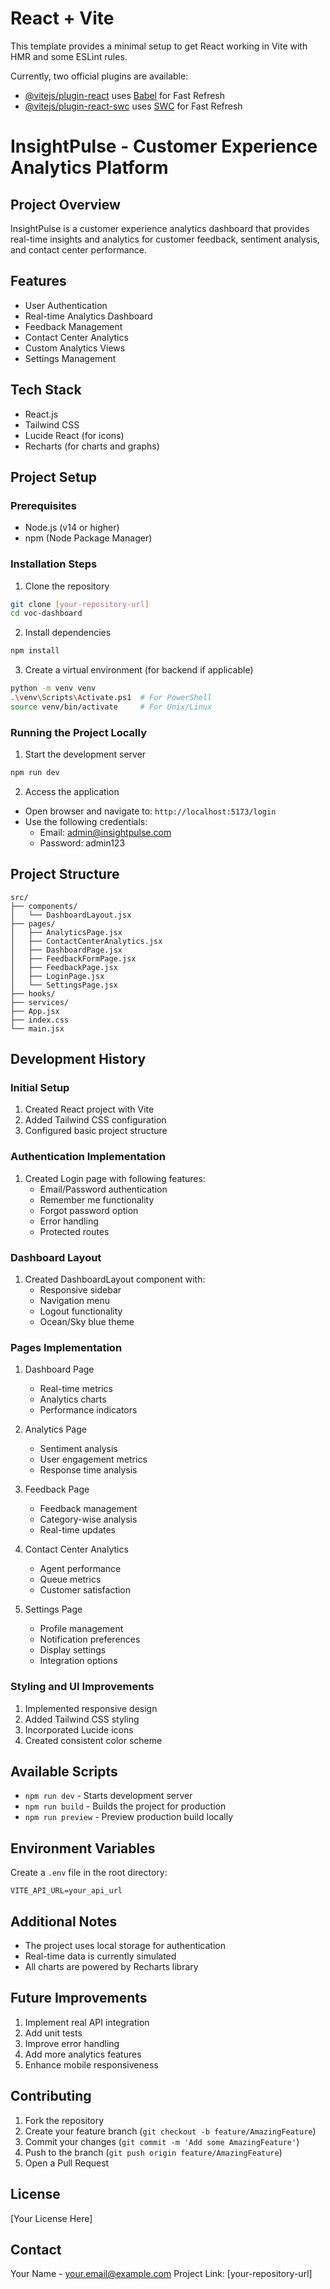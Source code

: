 # React + Vite

This template provides a minimal setup to get React working in Vite with HMR and some ESLint rules.

Currently, two official plugins are available:

- [@vitejs/plugin-react](https://github.com/vitejs/vite-plugin-react/blob/main/packages/plugin-react/README.md) uses [Babel](https://babeljs.io/) for Fast Refresh
- [@vitejs/plugin-react-swc](https://github.com/vitejs/vite-plugin-react-swc) uses [SWC](https://swc.rs/) for Fast Refresh





# InsightPulse - Customer Experience Analytics Platform

## Project Overview
InsightPulse is a customer experience analytics dashboard that provides real-time insights and analytics for customer feedback, sentiment analysis, and contact center performance.

## Features
- User Authentication
- Real-time Analytics Dashboard
- Feedback Management
- Contact Center Analytics
- Custom Analytics Views
- Settings Management

## Tech Stack
- React.js
- Tailwind CSS
- Lucide React (for icons)
- Recharts (for charts and graphs)

## Project Setup

### Prerequisites
- Node.js (v14 or higher)
- npm (Node Package Manager)

### Installation Steps
1. Clone the repository
```bash
git clone [your-repository-url]
cd voc-dashboard
```

2. Install dependencies
```bash
npm install
```

3. Create a virtual environment (for backend if applicable)
```bash
python -m venv venv
.\venv\Scripts\Activate.ps1  # For PowerShell
source venv/bin/activate     # For Unix/Linux
```

### Running the Project Locally
1. Start the development server
```bash
npm run dev
```

2. Access the application
- Open browser and navigate to: `http://localhost:5173/login`
- Use the following credentials:
  - Email: admin@insightpulse.com
  - Password: admin123

## Project Structure
```
src/
├── components/
│   └── DashboardLayout.jsx
├── pages/
│   ├── AnalyticsPage.jsx
│   ├── ContactCenterAnalytics.jsx
│   ├── DashboardPage.jsx
│   ├── FeedbackFormPage.jsx
│   ├── FeedbackPage.jsx
│   ├── LoginPage.jsx
│   └── SettingsPage.jsx
├── hooks/
├── services/
├── App.jsx
├── index.css
└── main.jsx
```

## Development History

### Initial Setup
1. Created React project with Vite
2. Added Tailwind CSS configuration
3. Configured basic project structure

### Authentication Implementation
1. Created Login page with following features:
   - Email/Password authentication
   - Remember me functionality
   - Forgot password option
   - Error handling
   - Protected routes

### Dashboard Layout
1. Created DashboardLayout component with:
   - Responsive sidebar
   - Navigation menu
   - Logout functionality
   - Ocean/Sky blue theme

### Pages Implementation
1. Dashboard Page
   - Real-time metrics
   - Analytics charts
   - Performance indicators

2. Analytics Page
   - Sentiment analysis
   - User engagement metrics
   - Response time analysis

3. Feedback Page
   - Feedback management
   - Category-wise analysis
   - Real-time updates

4. Contact Center Analytics
   - Agent performance
   - Queue metrics
   - Customer satisfaction

5. Settings Page
   - Profile management
   - Notification preferences
   - Display settings
   - Integration options

### Styling and UI Improvements
1. Implemented responsive design
2. Added Tailwind CSS styling
3. Incorporated Lucide icons
4. Created consistent color scheme

## Available Scripts
- `npm run dev` - Starts development server
- `npm run build` - Builds the project for production
- `npm run preview` - Preview production build locally

## Environment Variables
Create a `.env` file in the root directory:
```
VITE_API_URL=your_api_url
```

## Additional Notes
- The project uses local storage for authentication
- Real-time data is currently simulated
- All charts are powered by Recharts library

## Future Improvements
1. Implement real API integration
2. Add unit tests
3. Improve error handling
4. Add more analytics features
5. Enhance mobile responsiveness

## Contributing
1. Fork the repository
2. Create your feature branch (`git checkout -b feature/AmazingFeature`)
3. Commit your changes (`git commit -m 'Add some AmazingFeature'`)
4. Push to the branch (`git push origin feature/AmazingFeature`)
5. Open a Pull Request

## License
[Your License Here]

## Contact
Your Name - your.email@example.com
Project Link: [your-repository-url]
